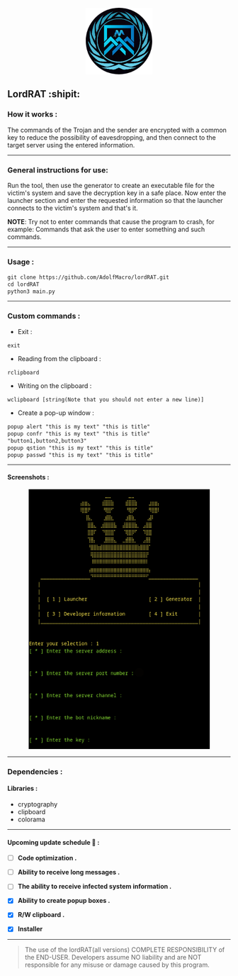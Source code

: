 <p align="center">
  <img 
    width="150"
    height="150"
    src="https://github.com/AdolfMacro/AdolfMacro/blob/main/logo.png"
  >
</p>


## LordRAT :shipit:

### How it works :
The commands of the Trojan and the sender are encrypted with a common key to reduce the possibility of eavesdropping, and then connect to the target server using the entered information.


------

### General instructions for use:
Run the tool, then use the generator to create an executable file for the victim's system and save the decryption key in a safe place.
Now enter the launcher section and enter the requested information so that the launcher connects to the victim's system and that's it.

**NOTE**: Try not to enter commands that cause the program to crash, for example: Commands that ask the user to enter something and such commands.

------

### Usage :
```
git clone https://github.com/AdolfMacro/lordRAT.git
cd lordRAT
python3 main.py
```
------


### Custom commands :
- Exit :
```
exit
```


- Reading from the clipboard :

```
rclipboard
```

- Writing on the clipboard :
```
wclipboard [string(Note that you should not enter a new line)]
```
 - Create a pop-up window :
```
popup alert "this is my text" "this is title"
popup confr "this is my text" "this is title" "button1,button2,button3"
popup qstion "this is my text" "this is title"
popup passwd "this is my text" "this is title"
```


-------
#### Screenshots :

<p align="center">
  <img 
    width="409"
    height="586"
    src="https://raw.githubusercontent.com/AdolfMacro/lordRAT/main/screenshots/1.png"
  >
</p>

------

### Dependencies :
#### Libraries :
- cryptography
- clipboard
- colorama

------

#### Upcoming update schedule 🌱 :

- [ ] **Code optimization .**

- [ ] **Ability to receive long messages .**

- [ ] **The ability to receive infected system information .**

- [x] **Ability to create popup boxes .**

- [x] **R/W clipboard .**

- [x] **Installer**
------

> The use of the lordRAT(all versions) COMPLETE RESPONSIBILITY of the END-USER. Developers assume NO liability and are NOT responsible for any misuse or damage caused by this program.
